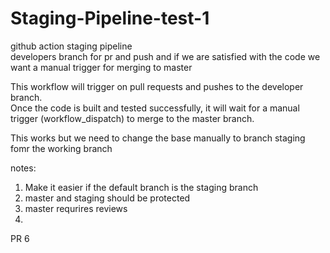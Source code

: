 # Staging-Pipeline-test-1
github action staging pipeline  
developers branch for pr and push and if we are satisfied with the code we want a manual trigger for merging to master  


This workflow will trigger on pull requests and pushes to the developer branch.  
Once the code is built and tested  successfully, it will wait for a manual trigger (workflow_dispatch) to merge to the master branch.  

This works but we need to change the base manually to branch staging fomr the working branch


notes:
1. Make it easier if the default branch is the staging branch
2. master and staging should be protected
3. master requrires reviews
4. 


PR 6
